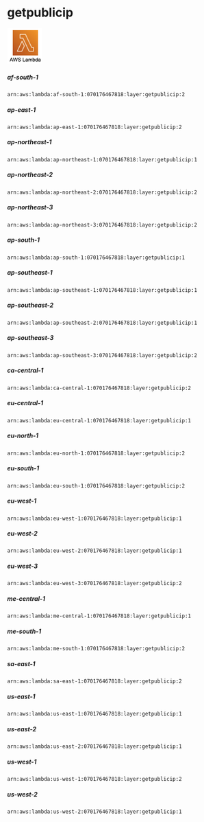 # getpublicip

![awslambda](ICON.png)

##### af-south-1

```
arn:aws:lambda:af-south-1:070176467818:layer:getpublicip:2
```

##### ap-east-1

```
arn:aws:lambda:ap-east-1:070176467818:layer:getpublicip:2
```

##### ap-northeast-1

```
arn:aws:lambda:ap-northeast-1:070176467818:layer:getpublicip:1
```

##### ap-northeast-2

```
arn:aws:lambda:ap-northeast-2:070176467818:layer:getpublicip:2
```

##### ap-northeast-3

```
arn:aws:lambda:ap-northeast-3:070176467818:layer:getpublicip:2
```

##### ap-south-1

```
arn:aws:lambda:ap-south-1:070176467818:layer:getpublicip:1
```

##### ap-southeast-1

```
arn:aws:lambda:ap-southeast-1:070176467818:layer:getpublicip:1
```

##### ap-southeast-2

```
arn:aws:lambda:ap-southeast-2:070176467818:layer:getpublicip:1
```

##### ap-southeast-3

```
arn:aws:lambda:ap-southeast-3:070176467818:layer:getpublicip:2
```

##### ca-central-1

```
arn:aws:lambda:ca-central-1:070176467818:layer:getpublicip:2
```

##### eu-central-1

```
arn:aws:lambda:eu-central-1:070176467818:layer:getpublicip:1
```

##### eu-north-1

```
arn:aws:lambda:eu-north-1:070176467818:layer:getpublicip:2
```

##### eu-south-1

```
arn:aws:lambda:eu-south-1:070176467818:layer:getpublicip:2
```

##### eu-west-1

```
arn:aws:lambda:eu-west-1:070176467818:layer:getpublicip:1
```

##### eu-west-2

```
arn:aws:lambda:eu-west-2:070176467818:layer:getpublicip:1
```

##### eu-west-3

```
arn:aws:lambda:eu-west-3:070176467818:layer:getpublicip:2
```

##### me-central-1

```
arn:aws:lambda:me-central-1:070176467818:layer:getpublicip:1
```

##### me-south-1

```
arn:aws:lambda:me-south-1:070176467818:layer:getpublicip:2
```

##### sa-east-1

```
arn:aws:lambda:sa-east-1:070176467818:layer:getpublicip:2
```

##### us-east-1

```
arn:aws:lambda:us-east-1:070176467818:layer:getpublicip:1
```

##### us-east-2

```
arn:aws:lambda:us-east-2:070176467818:layer:getpublicip:1
```

##### us-west-1

```
arn:aws:lambda:us-west-1:070176467818:layer:getpublicip:2
```

##### us-west-2

```
arn:aws:lambda:us-west-2:070176467818:layer:getpublicip:1
```
